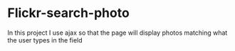 # Flickr-search-photo
In this project I use ajax so that the page will display photos matching what the user types in the field 
